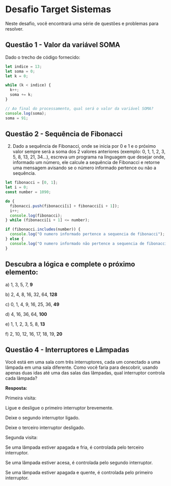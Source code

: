 # Desafio Target Sistemas

Neste desafio, você encontrará uma série de questões e problemas para resolver.

## Questão 1 - Valor da variável SOMA

Dado o trecho de código fornecido:

```javascript
let indice = 13;
let soma = 0;
let k = 0;

while (k < indice) {
  k++;
  soma += k;
}

// Ao final do processamento, qual será o valor da variável SOMA?
console.log(soma);
soma = 91;
```
## Questão 2 - Sequência de Fibonacci

2) Dado a sequência de Fibonacci, onde se inicia por 0 e 1 e o próximo valor sempre será a soma dos 2 valores anteriores (exemplo: 0, 1, 1, 2, 3, 5, 8, 13, 21, 34...), escreva um programa na linguagem que desejar onde, informado um número, ele calcule a sequência de Fibonacci e retorne uma mensagem avisando se o número informado pertence ou não a sequência.

```javascript
let fibonacci = [0, 1];
let i = 0;
const number = 1090;

do {
  fibonacci.push(fibonacci[i] + fibonacci[i + 1]);
  i++;
  console.log(fibonacci);
} while (fibonacci[i + 1] <= number);

if (fibonacci.includes(number)) {
  console.log("O numero informado pertence a sequencia de fibonacci");
} else {
  console.log("O numero informado não pertence a sequencia de fibonacci");
}

```

## Descubra a lógica e complete o próximo elemento:

a) 1, 3, 5, 7, **9**

b) 2, 4, 8, 16, 32, 64, **128**

c) 0, 1, 4, 9, 16, 25, 36, **49**

d) 4, 16, 36, 64, **100**

e) 1, 1, 2, 3, 5, 8, **13**

f) 2, 10, 12, 16, 17, 18, 19, **20**

## Questão 4 - Interruptores e Lâmpadas

Você está em uma sala com três interruptores, cada um conectado a uma lâmpada em uma sala diferente. Como você faria para descobrir, usando apenas duas idas até uma das salas das lâmpadas, qual interruptor controla cada lâmpada?

**Resposta:**

Primeira visita:

Ligue e desligue o primeiro interruptor brevemente.

Deixe o segundo interruptor ligado.

Deixe o terceiro interruptor desligado.

Segunda visita:

Se uma lâmpada estiver apagada e fria, é controlada pelo terceiro interruptor.

Se uma lâmpada estiver acesa, é controlada pelo segundo interruptor.

Se uma lâmpada estiver apagada e quente, é controlada pelo primeiro interruptor.

